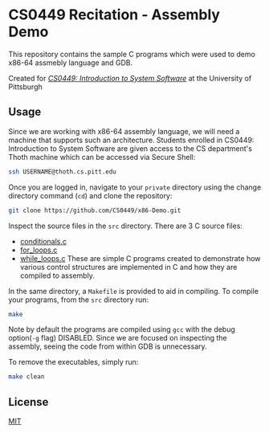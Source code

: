 
# CS0449 Recitation - Assembly Demo

This repository contains the sample C programs which were used to demo x86-64 assmebly language and GDB.

Created for [*CS0449: Introduction to System Software*](https://sites.pitt.edu/~shk148/teaching/CS0449-2234/) at the University of Pittsburgh
## Usage
Since we are working with x86-64 assembly language, we will need a machine that supports such an architecture. Students enrolled in CS0449: Introduction to System Software are given access to the CS department's Thoth machine which can be accessed via Secure Shell:

```sh
ssh USERNAME@thoth.cs.pitt.edu
```
Once you are logged in, navigate to your `private` directory using the change directory command (`cd`) and clone the repository:
```sh
git clone https://github.com/CS0449/x86-Demo.git
```

Inspect the source files in the `src` directory. There are 3 C source files:
- [conditionals.c](src/conditionals.c)
- [for_loops.c](src/for_loops.c)
- [while_loops.c](src/while_loops.c)
These are simple C programs created to demonstrate how various control structures are implemented in C and how they are compiled to assembly.

In the same directory, a `Makefile` is provided to aid in compiling. To compile your programs, from the `src` directory run:

``` sh
make
```
Note by default the programs are compiled using `gcc` with the debug option(`-g` flag) DISABLED. Since we are focused on inspecting the assembly, seeing the code from within GDB is unnecessary.

To remove the executables, simply run:
```sh
make clean
```
## License

[MIT](https://choosealicense.com/licenses/mit/)

